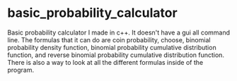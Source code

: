 # basic_probability_calculator
Basic probability calculator I made in c++. It doesn't have a gui all command line. The formulas that it can do are coin probability, choose, binomial probability density function, binomial probability cumulative distribution function, and reverse binomial probability cumulative distribution function.
There is also a way to look at all the different formulas inside of the program. 
